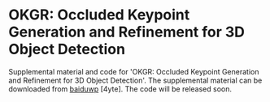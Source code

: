# OKGR: Occluded Keypoint Generation and Refinement for 3D Object Detection
Supplemental material and code for 'OKGR: Occluded Keypoint Generation and Refinement for 3D Object Detection'.
The supplemental material can be downloaded from [baiduwp](https://pan.baidu.com/s/1Qb_vHQvsEiEkwf_PWORx_A) [4yte].
The code will be released soon.
